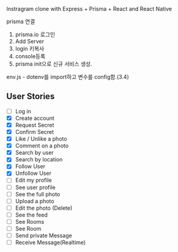 Instragram clone with Express + Prisma + React and React Native

prisma 연결
1) prisma.io 로그인
2) Add Server
3) login 키복사
4) console등록
5) prisma init으로 신규 서비스 생성.

env.js - dotenv를 import하고 변수를 config함.(3.4)

## User Stories

- [ ] Log in
- [X] Create account
- [X] Request Secret
- [X] Confirm Secret
- [X] Like / Unlike a photo
- [X] Comment on a photo
- [X] Search by user
- [X] Search by location
- [X] Follow User
- [X] Unfollow User
- [ ] Edit my profile
- [ ] See user profile
- [ ] See the full photo
- [ ] Upload a photo
- [ ] Edit the photo (Delete)
- [ ] See the feed
- [ ] See Rooms
- [ ] See Room
- [ ] Send private Message
- [ ] Receive Message(Realtime)